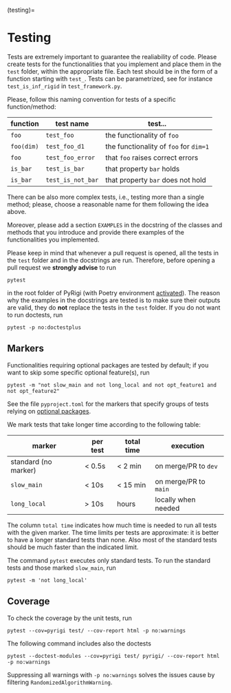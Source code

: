 (testing)=
# Testing

Tests are extremely important to guarantee the realiability of code.
Please create tests for the functionalities that you implement and place them in the `test` folder, within the appropriate file.
Each test should be in the form of a function starting with `test_`.
Tests can be parametrized, see for instance `test_is_inf_rigid` in `test_framework.py`.

Please, follow this naming convention for tests of a specific function/method:

| function  | test name        | test...
|-----------|------------------|---------------------------------------
| `foo`     | `test_foo`       | the functionality of `foo`
| `foo(dim)`| `test_foo_d1`    | the functionality of `foo` for `dim=1`
| `foo`     | `test_foo_error` | that `foo` raises correct errors
| `is_bar`  | `test_is_bar`    | that property `bar` holds
| `is_bar`  | `test_is_not_bar`| that property `bar` does not hold

There can be also more complex tests, i.e., testing more than a single method;
please, choose a reasonable name for them following the idea above.

Moreover, please add a section `EXAMPLES` in the docstring of the classes and methods that you introduce and provide there examples of the functionalities you implemented.

Please keep in mind that whenever a pull request is opened, all the tests in the `test` folder and in the docstrings are run.
Therefore, before opening a pull request we **strongly advise** to run
```
pytest
```
in the root folder of PyRigi (with Poetry environment [activated](#dependencies-poetry)).
The reason why the examples in the docstrings are tested is to make sure their outputs are valid,
they do **not** replace the tests in the `test` folder.
If you do not want to run doctests, run
```
pytest -p no:doctestplus
```

## Markers

Functionalities requiring optional packages are tested by default;
if you want to skip some specific optional feature(s), run
```
pytest -m "not slow_main and not long_local and not opt_feature1 and not opt_feature2"
```
See the file `pyproject.toml` for the markers that specify groups of tests relying on [optional packages](#optional-packages).

We mark tests that take longer time according to the following table:

| marker               | per test | total time | execution
| -------------------- | -------- | ---------- | -------------------
| standard (no marker) | < 0.5s   | < 2 min    | on merge/PR to `dev`
| `slow_main`          | < 10s    | < 15 min   | on merge/PR to `main`
| `long_local`         | > 10s    | hours      | locally when needed

The column `total time` indicates how much time is needed to run all tests with the given marker.
The time limits per tests are approximate: it is better to have a longer standard tests than none.
Also most of the standard tests should be much faster than the indicated limit.

The command `pytest` executes only standard tests.
To run the standard tests and those marked `slow_main`, run
```
pytest -m 'not long_local'
```

## Coverage

To check the coverage by the unit tests, run
```
pytest --cov=pyrigi test/ --cov-report html -p no:warnings
```
The following command includes also the doctests
```
pytest --doctest-modules --cov=pyrigi test/ pyrigi/ --cov-report html -p no:warnings
```
Suppressing all warnings with `-p no:warnings` solves the issues cause by
filtering `RandomizedAlgorithmWarning`.
